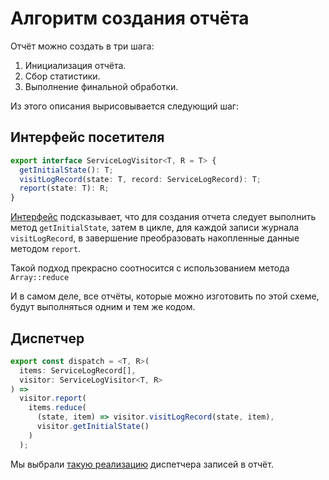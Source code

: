 # Алгоритм создания отчёта

Отчёт можно создать в три шага:

1. Инициализация отчёта.
2. Сбор статистики.
3. Выполнение финальной обработки.

Из этого описания вырисовывается следующий шаг:

## Интерфейс посетителя

```ts
export interface ServiceLogVisitor<T, R = T> {
  getInitialState(): T;
  visitLogRecord(state: T, record: ServiceLogRecord): T;
  report(state: T): R;
}
```

[Интерфейс](https://codesandbox.io/s/step-1-demo-4-9-module-4-rv8vq?file=/src/i-face-visitor.ts) подсказывает, что для создания отчета следует выполнить метод `getInitialState`, затем в цикле, для каждой записи журнала `visitLogRecord`, в завершение преобразовать накопленные данные методом `report`.

Такой подход прекрасно соотносится с использованием метода `Array::reduce`

И в самом деле, все отчёты, которые можно изготовить по этой схеме, будут выполняться одним и тем же кодом.

## Диспетчер

```ts
export const dispatch = <T, R>(
  items: ServiceLogRecord[],
  visitor: ServiceLogVisitor<T, R>
) =>
  visitor.report(
    items.reduce(
      (state, item) => visitor.visitLogRecord(state, item),
      visitor.getInitialState()
    )
  );
```

Мы выбрали [такую реализацию](https://codesandbox.io/s/step-1-demo-4-9-module-4-rv8vq?file=/src/dispatch.ts) диспетчера записей в отчёт.
